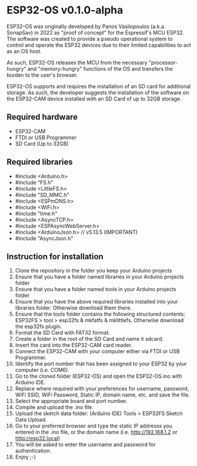 # ESP32-OS v0.1.0-alpha

ESP32-OS was originally developed by Panos Vasilopoulos (a.k.a. SonapSav) in 2022 as "proof of concept" for the Espressif's MCU ESP32. The software was created to provide a pseudo operational system to control and operate the ESP32 devices due to their limited capabilities to act as an OS host.

As such, ESP32-OS releases the MCU from the necessary "processor-hungry" and "memory-hungry" functions of the OS and transfers the burden to the user's browser.

ESP32-OS supports and requires the installation of an SD card for additional storage. As such, the developer suggests the installation of the software on the ESP32-CAM device installed with an SD Card of up to 32GB storage.

## Required hardware

- ESP32-CAM
- FTDI or USB Programmer
- SD Card (Up to 32GB)

## Required libraries

- #include <Arduino.h>
- #include "FS.h"
- #include <LittleFS.h>
- #include "SD_MMC.h" 
- #include <ESPmDNS.h>
- #include <WiFi.h>
- #include "time.h"
- #include <AsyncTCP.h>
- #include <ESPAsyncWebServer.h>
- #include <ArduinoJson.h> // v5.13.5 (IMPORTANT)
- #include "AsyncJson.h"

## Instruction for installation

1. Clone the repository in the folder you keep your Arduino projects
2. Ensure that you have a folder named libraries in your Arduino projects folder
3. Ensure that you have a folder named tools in your Arduino projects folder
4. Ensure that you have the above required libraries installed into your libraries folder. Otherwise download them there.
5. Ensure that the tools folder contains the following structured contents: ESP32FS > tool > esp32fs & mkfatfs & mklittlefs. Otherwise download the esp32fs plugin.
6. Format the SD Card with FAT32 format.
7. Create a folder in the root of the SD Card and name it sdcard.
8. Insert the card into the ESP32-CAM card reader.
9. Connect the ESP32-CAM with your computer either via FTDI or USB Programmer.
10. Identify the port number that has been assigned to your ESP32 by your computer (i.e. COM6).
11. Go to the cloned folder (ESP32-OS) and open the ESP32-OS.ino with Arduino IDE.
12. Replace where required with your preferences for username, password, WiFi SSID, WiFi Password, Static IP, domain name, etc. and save the file.
13. Select the appropriate board and port number.
14. Compile and upload the .ino file.
15. Upload the sketch data folder: (Arduino IDE) Tools > ESP32FS Sketch Data Upload.
16. Go to your preferred browser and type the static IP addresss you entered in the .ino file, or the domain name (i.e. http://192.168.1.2 or http://esp32.local)
17. You will be asked to enter the username and password for authentication.
18. Enjoy ;-)
